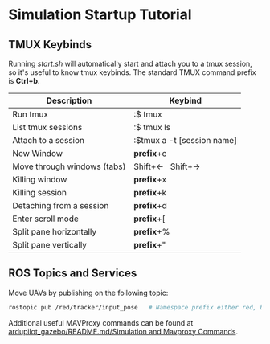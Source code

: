 # Simulation Startup Tutorial

## TMUX Keybinds

Running *start.sh* will automatically start and attach you to a tmux session, so it's useful to know tmux keybinds. 
The standard TMUX command prefix is **Ctrl+b**.

| Description |  Keybind |
|---------------------------------------------------------------------------------------------------------------------------------|--------------------------------------------------------------------------------------------------------------------------------|
| Run tmux | :$ tmux |
| List tmux sessions | :$ tmux ls |
| Attach to a session | :$tmux a -t [session name] |
| New Window | **prefix**+c |
| Move through windows (tabs) | Shift+&larr; &nbsp; Shift+&rarr;|
| Killing window | **prefix**+x |
| Killing session | **prefix**+k |
| Detaching from a session | **prefix**+d |
| Enter scroll mode | **prefix**+[ |
| Split pane horizontally |  **prefix**+% |
| Split pane vertically | **prefix**+" |

## ROS Topics and Services

Move UAVs by publishing on the following topic:
```bash
rostopic pub /red/tracker/input_pose   # Namespace prefix either red, blue or yellow
```

Additional useful MAVProxy commands can be found at [ardupilot_gazebo/README.md/Simulation and Mavproxy Commands](https://github.com/larics/ardupilot_gazebo/blob/larics-master/README.md#simulation-and-mavproxy-commands).